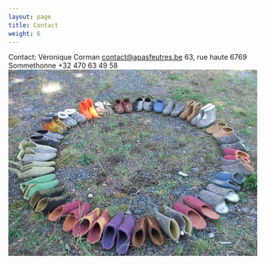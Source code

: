 ```yaml
---
layout: page
title: Contact
weight: 6
---
```

Contact:
Véronique Corman
contact@apasfeutres.be
63, rue haute 6769 Sommethonne
+32 470 63 49 58
![Des chaussons déposés en cercle](contact.JPG)
